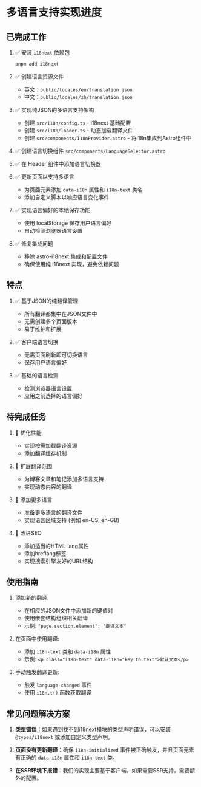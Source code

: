 # 多语言支持实现进度

## 已完成工作

1. ✅ 安装 `i18next` 依赖包
    ```bash
    pnpm add i18next
    ```

2. ✅ 创建语言资源文件
   - 英文：`public/locales/en/translation.json`
   - 中文：`public/locales/zh/translation.json`

3. ✅ 实现纯JSON的多语言支持架构
   - 创建 `src/i18n/config.ts` - i18next 基础配置
   - 创建 `src/i18n/loader.ts` - 动态加载翻译文件
   - 创建 `src/components/I18nProvider.astro` - 将i18n集成到Astro组件中

4. ✅ 创建语言切换组件 `src/components/LanguageSelector.astro`

5. ✅ 在 Header 组件中添加语言切换器

6. ✅ 更新页面以支持多语言
   - 为页面元素添加 `data-i18n` 属性和 `i18n-text` 类名
   - 添加自定义脚本以响应语言变化事件

7. ✅ 实现语言偏好的本地保存功能
   - 使用 localStorage 保存用户语言偏好
   - 自动检测浏览器语言设置

8. ✅ 修复集成问题
   - 移除 astro-i18next 集成和配置文件
   - 确保使用纯 i18next 实现，避免依赖问题

## 特点

1. ✅ 基于JSON的纯翻译管理
   - 所有翻译都集中在JSON文件中
   - 无需创建多个页面版本
   - 易于维护和扩展

2. ✅ 客户端语言切换
   - 无需页面刷新即可切换语言
   - 保存用户语言偏好
   
3. ✅ 基础的语言检测
   - 检测浏览器语言设置
   - 应用之前选择的语言偏好

## 待完成任务

1. 🔲 优化性能
   - 实现按需加载翻译资源
   - 添加翻译缓存机制

2. 🔲 扩展翻译范围
   - 为博客文章和笔记添加多语言支持
   - 实现动态内容的翻译

3. 🔲 添加更多语言
   - 准备更多语言的翻译文件
   - 实现语言区域支持 (例如 en-US, en-GB)

4. 🔲 改进SEO
   - 添加适当的HTML lang属性
   - 添加hreflang标签
   - 实现搜索引擎友好的URL结构

## 使用指南

1. 添加新的翻译:
   - 在相应的JSON文件中添加新的键值对
   - 使用嵌套结构组织相关翻译
   - 示例: `"page.section.element": "翻译文本"`

2. 在页面中使用翻译:
   - 添加 `i18n-text` 类和 `data-i18n` 属性
   - 示例: `<p class="i18n-text" data-i18n="key.to.text">默认文本</p>`

3. 手动触发翻译更新:
   - 触发 `language-changed` 事件
   - 使用 `i18n.t()` 函数获取翻译

## 常见问题解决方案

1. **类型错误**：如果遇到找不到i18next模块的类型声明错误，可以安装 `@types/i18next` 或添加自定义类型声明。

2. **页面没有更新翻译**：确保 `i18n-initialized` 事件被正确触发，并且页面元素有正确的 `data-i18n` 属性和 `i18n-text` 类。

3. **在SSR环境下报错**：我们的实现主要基于客户端，如果需要SSR支持，需要额外的配置。 
